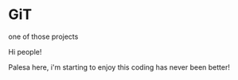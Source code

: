 # GiT
one of  those projects

Hi people!

Palesa here, i'm starting to enjoy this
coding has never been better!
